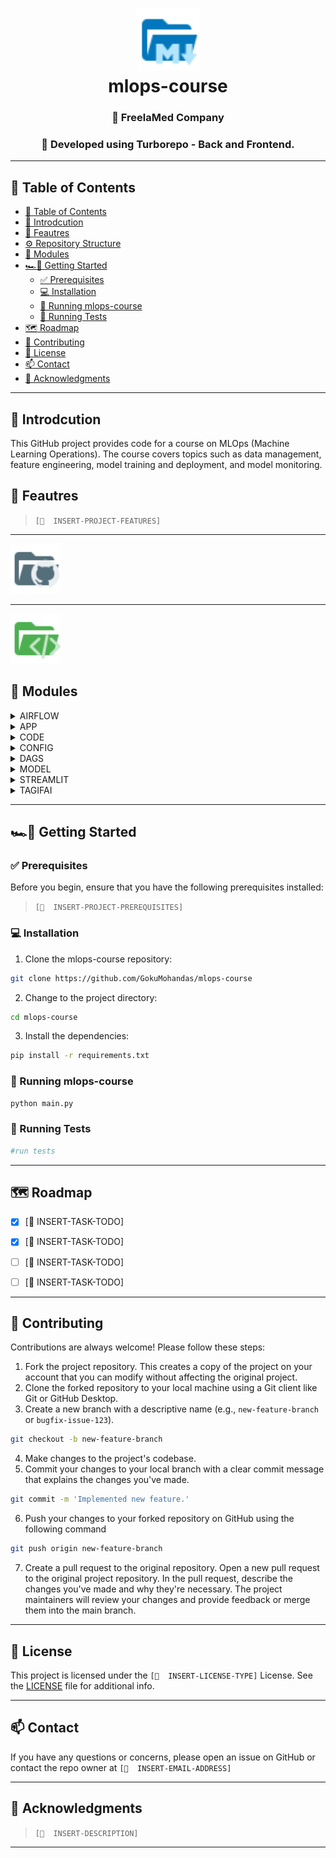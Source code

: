 
<div align="center">
<h1 align="center">
<img src="https://raw.githubusercontent.com/PKief/vscode-material-icon-theme/ec559a9f6bfd399b82bb44393651661b08aaf7ba/icons/folder-markdown-open.svg" width="100" />
<br>
mlops-course
</h1>
<h3 align="center">📍 FreelaMed Company </h3>
<h3 align="center">🚀 Developed using Turborepo - Back and Frontend.</h3>
<p align="center">

></p>

</div>

---
## 📍 Table of Contents
- [📍 Table of Contents](#-table-of-contents)
- [👋 Introdcution](#-introdcution)
- [🔮 Feautres](#-feautres)
- [⚙️ Repository Structure](#️-repository-structure)
- [🧩 Modules](#-modules)
- [🏎💨 Getting Started](#-getting-started)
  - [✅ Prerequisites](#-prerequisites)
  - [💻 Installation](#-installation)
  - [🤖 Running mlops-course](#-running-mlops-course)
  - [🧪 Running Tests](#-running-tests)
- [🗺 Roadmap](#-roadmap)
- [🤝 Contributing](#-contributing)
- [🪪 License](#-license)
- [📫 Contact](#-contact)
- [🙏 Acknowledgments](#-acknowledgments)

---

## 👋 Introdcution

This GitHub project provides code for a course on MLOps (Machine Learning Operations). The course covers topics such as data management, feature engineering, model training and deployment, and model monitoring.

## 🔮 Feautres

> `[📌  INSERT-PROJECT-FEATURES]`

---

<img src="https://raw.githubusercontent.com/PKief/vscode-material-icon-theme/ec559a9f6bfd399b82bb44393651661b08aaf7ba/icons/folder-github-open.svg" width="80" />

---

<img src="https://raw.githubusercontent.com/PKief/vscode-material-icon-theme/ec559a9f6bfd399b82bb44393651661b08aaf7ba/icons/folder-src-open.svg" width="80" />

## 🧩 Modules


<details closed><summary>AIRFLOW</summary>

| File Name           | Summary                                                                                                                                                                                                            |
|:--------------------|:-------------------------------------------------------------------------------------------------------------------------------------------------------------------------------------------------------------------|
| webserver_config.py | This code is a configuration for the Apache Airflow webserver. It allows for the selection of an authentication type, such as OpenID, LDAP, OAuth, or Remote User, and the selection of a theme for the webserver. |

</details>

<details closed><summary>APP</summary>

| File Name   | Summary                                                                                                                                                                                                          |
|:------------|:-----------------------------------------------------------------------------------------------------------------------------------------------------------------------------------------------------------------|
| api.py      | This code is a FastAPI application that provides endpoints for classifying machine learning projects. It includes endpoints for health checks, performance metrics, arguments used for the run, and predictions. |
| gunicorn.py | This is a Gunicorn config file which sets up the server socket, worker processes, server mechanics, logging, process naming, and server hooks.                                                                   |
| schemas.py  | This code creates a class called PredictPayload which is used to store a list of Text objects. The Text class contains a string field called 'text' which must have a minimum length of 1.                       |
| data.py     | This code provides functions to preprocess text data, replace out of scope (OOS) labels, replace minority labels, encode labels, and generate balanced data splits.                                              |

</details>

<details closed><summary>CODE</summary>

| File Name        | Summary                                                                                                                                                                                                                                                    |
|:-----------------|:-----------------------------------------------------------------------------------------------------------------------------------------------------------------------------------------------------------------------------------------------------------|
| test_utils.py    | This code tests the functions save_dict and set_seed from the utils module of the tagifai library. The save_dict function is tested by creating a dictionary and saving it to a filepath, then loading it back and asserting that the values are the same. |
| test_predict.py  | This code tests the custom_predict function from the tagifai package. It tests the function with three different thresholds (0. 5, 0. 6, and 0. 75) and the corresponding expected output (0, 1, and 1).                                                   |
| test_evaluate.py | This code tests the Tagifai evaluate module, which provides functions for evaluating the performance of a text classification model.                                                                                                                       |
| test_data.py     | This code provides a set of tests for the tagifai data module. It tests the functions replace_oos_labels, replace_minority_labels, clean_text, preprocess, LabelEncoder, and get_data_splits.                                                              |
| test_main.py     | This code tests the Tagifai application, which is used for text classification. It tests the functions elt-data, train-model, optimize, load-artifacts, and predict-tag.                                                                                   |

</details>

<details closed><summary>CONFIG</summary>

| File Name   | Summary                                                                                                                                                                          |
|:------------|:---------------------------------------------------------------------------------------------------------------------------------------------------------------------------------|
| config.py   | This code imports logging, sys, and pathlib, sets up URLs and directories, creates directories, sets up MLFlow model registry, sets up logging, and creates a list of stopwords. |

</details>

<details closed><summary>DAGS</summary>

| File Name    | Summary                                                                                                                                                                                                                             |
|:-------------|:------------------------------------------------------------------------------------------------------------------------------------------------------------------------------------------------------------------------------------|
| workflows.py | This code creates a DAG (Directed Acyclic Graph) for MLOps tasks. It includes PythonOperator tasks to extract data from a BigQuery data warehouse, validate the data with GreatExpectations, optimize a model, and train the model. |

</details>

<details closed><summary>MODEL</summary>

| File Name          | Summary                                                                                                                                                    |
|:-------------------|:-----------------------------------------------------------------------------------------------------------------------------------------------------------|
| test_behavioral.py | This code tests the Tagifai machine learning model by running three types of tests: INVariance, DIRectional expectations, and Minimum Functionality Tests. |

</details>

<details closed><summary>STREAMLIT</summary>

| File Name   | Summary                                                                                                                                |
|:------------|:---------------------------------------------------------------------------------------------------------------------------------------|
| app.py      | This code is a Streamlit app that allows users to view data, performance metrics, and make predictions using a machine learning model. |

</details>

<details closed><summary>TAGIFAI</summary>

| File Name   | Summary                                                                                                                                                                                                      |
|:------------|:-------------------------------------------------------------------------------------------------------------------------------------------------------------------------------------------------------------|
| predict.py  | This code provides a function to predict tags for given texts using a vectorizer, model, and label encoder. It also includes a custom_predict function that defaults to an index if conditions are not met.  |
| utils.py    | This code contains functions to load and save dictionaries from/to a JSON file, as well as set seeds for reproducibility.                                                                                    |
| train.py    | This code is a training function for a supervised machine learning model. It uses the TfidfVectorizer to vectorize the data, RandomOverSampler to oversample the data, and SGDClassifier to train the model. |
| evaluate.py | This code provides performance metrics for a given set of true and predicted labels, as well as metrics for slices of data generated by two slicing functions.                                               |
| main.py     | This code is a CLI app that allows users to extract, load, and transform data assets, train a model, optimize hyperparameters, and predict tags for text.                                                    |
| data.py     | This code provides functions to preprocess text data, replace out of scope (OOS) labels, replace minority labels, encode labels, and generate balanced data splits.                                          |

</details>
<hr />

## 🏎💨 Getting Started

### ✅ Prerequisites

Before you begin, ensure that you have the following prerequisites installed:
> `[📌  INSERT-PROJECT-PREREQUISITES]`

### 💻 Installation

1. Clone the mlops-course repository:
```sh
git clone https://github.com/GokuMohandas/mlops-course
```

2. Change to the project directory:
```sh
cd mlops-course
```

3. Install the dependencies:
```sh
pip install -r requirements.txt
```

### 🤖 Running mlops-course

```sh
python main.py
```

### 🧪 Running Tests
```sh
#run tests
```

<hr />

## 🗺 Roadmap

- [X] [📌  INSERT-TASK-TODO]
- [X] [📌  INSERT-TASK-TODO]
- [ ] [📌  INSERT-TASK-TODO]
- [ ] [📌  INSERT-TASK-TODO]


---

## 🤝 Contributing
Contributions are always welcome! Please follow these steps:
1. Fork the project repository. This creates a copy of the project on your account that you can modify without affecting the original project.
2. Clone the forked repository to your local machine using a Git client like Git or GitHub Desktop.
3. Create a new branch with a descriptive name (e.g., `new-feature-branch` or `bugfix-issue-123`).
```sh
git checkout -b new-feature-branch
```
4. Make changes to the project's codebase.
5. Commit your changes to your local branch with a clear commit message that explains the changes you've made.
```sh
git commit -m 'Implemented new feature.'
```
6. Push your changes to your forked repository on GitHub using the following command
```sh
git push origin new-feature-branch
```
7. Create a pull request to the original repository.
Open a new pull request to the original project repository. In the pull request, describe the changes you've made and why they're necessary. 
The project maintainers will review your changes and provide feedback or merge them into the main branch.

---

## 🪪 License

This project is licensed under the `[📌  INSERT-LICENSE-TYPE]` License. See the [LICENSE](https://docs.github.com/en/communities/setting-up-your-project-for-healthy-contributions/adding-a-license-to-a-repository) file for additional info.

---

## 📫 Contact

If you have any questions or concerns, please open an issue on GitHub or contact the repo owner at `[📌  INSERT-EMAIL-ADDRESS]`

---

## 🙏 Acknowledgments
> `[📌  INSERT-DESCRIPTION]`


---

